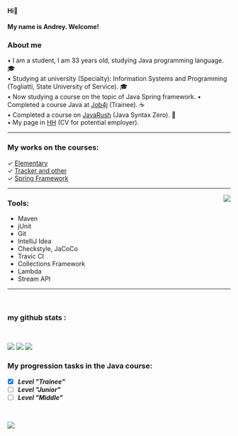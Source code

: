 #### Hi👋
#### My name is Andrey. Welcome!

### About me   

• I am a student, I am 33 years old, studying Java programming language. :mortar_board:    
• Studying at university (Specialty): Information Systems and Programming (Togliatti, State University of Service). :mortar_board:       
• Now studying a course on the topic of Java Spring framework. 
• Completed a course Java at [Job4j](https://job4j.ru/) (Trainee). :coffee:          
• Completed a course on [JavaRush](https://javarush.com/quests/QUEST_JAVA_SYNTAX) (Java Syntax Zero). :page_facing_up:  
• My page in [HH](https://hh.ru/resume/c8629b40ff03ac579d0039ed1f725669374659?disableBrowserCache=true&customDomain=1) (CV for potential employer).    

________________

### My works on the courses:  
✓ [Elementary](https://github.com/AnKondratev/-job4j_elementary)   
✓ [Tracker and other](https://github.com/AnKondratev/job4j_tracker)    
✓ [Spring Framework](https://github.com/AnKondratev/spring-fw)
___

  
<img src="https://user-images.githubusercontent.com/25181517/117201156-9a724800-adec-11eb-9a9d-3cd0f67da4bc.png" align="right" max-width=100% height=auto />

<h3>Tools:</h3>

<p> 
<ul>
  <li>Maven</li>
  <li>jUnit</li>
  <li>Git</li>
  <li>IntelliJ Idea</li>
  <li>Сheckstyle, JaCoCo</li>
  <li>Travic CI </li>
  <li>Collections Framework</li>
  <li>Lambda</li>
  <li>Stream API</li>
</ul>

______________________
<br>
<h3>my github stats :</h3> 
<br>

![](https://github-profile-summary-cards.vercel.app/api/cards/profile-details?username=AnKondratev&theme=solarized_dark) ![](https://github-profile-summary-cards.vercel.app/api/cards/repos-per-language?username=AnKondratev&theme=solarized_dark) ![](https://github-profile-summary-cards.vercel.app/api/cards/most-commit-language?username=AnKondratev&theme=solarized_dark)

### My progression tasks in the Java course:
- [X] ***Level "Trainee"***
- [ ] ***Level "Junior"***
- [ ] ***Level "Middle"***

<br>

![](https://komarev.com/ghpvc/?username=AnKondratev)   
<!--
**AnKondratev/AnKondratev** is a ✨ _special_ ✨ repository because its `README.md` (this file) appears on your GitHub profile.

Here are some ideas to get you started:

- 🔭 I’m currently working on ...
- 🌱 I’m currently learning ...
- 👯 I’m looking to collaborate on ...
- 🤔 I’m looking for help with ...
- 💬 Ask me about ...
- 📫 How to reach me: ...
- 😄 Pronouns: ...
- ⚡ Fun fact: ...
-->
